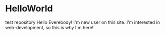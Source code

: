 # HelloWorld
test repository
Hello Everebody!
I'm new user on this site. I'm interested in web-development,
so this is why I'm here!

